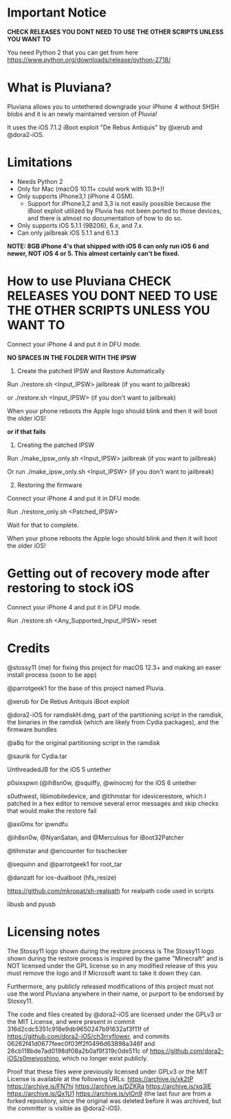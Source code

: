 Important Notice
================

**CHECK RELEASES YOU DONT NEED TO USE THE OTHER SCRIPTS UNLESS YOU WANT TO**

You need Python 2 that you can get from here https://www.python.org/downloads/release/python-2718/ 


What is Pluviana?
===============
Pluviana allows you to untethered downgrade your iPhone 4 without SHSH blobs and it is an newly maintained version of Pluvia!

It uses the iOS 7.1.2 iBoot exploit "De Rebus Antiquis" by @xerub and @dora2-iOS.

Limitations
===========
* Needs Python 2
* Only for Mac (macOS 10.11+ could work with 10.9+)!
* Only supports iPhone3,1 (iPhone 4 GSM).
  - Support for iPhone3,2 and 3,3 is not easily possible because the iBoot exploit utilized by Pluvia has not been ported to those devices, and there is almost no documentation of how to do so.
* Only supports iOS 5.1.1 (9B206), 6.x, and 7.x.
* Can only jailbreak iOS 5.1.1 and 6.1.3

**NOTE: 8GB iPhone 4's that shipped with iOS 6 can only run iOS 6 and newer, NOT iOS 4 or 5. This almost certainly can't be fixed.**

How to use Pluviana **CHECK RELEASES YOU DONT NEED TO USE THE OTHER SCRIPTS UNLESS YOU WANT TO**
=================

Connect your iPhone 4 and put it in DFU mode.

**NO SPACES IN THE FOLDER WITH THE IPSW**

1) Create the patched IPSW and Restore Automatically

Run ./restore.sh <Input_IPSW> jailbreak (if you want to jailbreak)

or ./restore.sh <Input_IPSW> (if you don't want to jailbreak) 

When your phone reboots the Apple logo should blink and then it will boot the older iOS!

**or if that fails**

1) Creating the patched IPSW

Run ./make_ipsw_only.sh <Input_IPSW> jailbreak (if you want to jailbreak)

Or run ./make_ipsw_only.sh <Input_IPSW> (if you don't want to jailbreak)

2) Restoring the firmware

Connect your iPhone 4 and put it in DFU mode.

Run ./restore_only.sh <Patched_IPSW>

Wait for that to complete.

When your phone reboots the Apple logo should blink and then it will boot the older iOS!


Getting out of recovery mode after restoring to stock iOS
=========================================================
Connect your iPhone 4 and put it in DFU mode.

Run ./restore.sh <Any_Supported_Input_IPSW> reset


Credits
=======
@stossy11 (me) for fixing this project for macOS 12.3+ and making an easer install process (soon to be app)

@parrotgeek1 for the base of this project named Pluvia.

@xerub for De Rebus Antiquis iBoot exploit

@dora2-iOS for ramdiskH.dmg, part of the partitioning script in the ramdisk, the binaries in the ramdisk (which are likely from Cydia packages), and the firmware bundles

@a8q for the original partitioning script in the ramdisk

@saurik for Cydia.tar

UnthreadedJB for the iOS 5 untether

p0sixspwn (@ih8sn0w, @squiffy, @winocm) for the iOS 6 untether

s0uthwest, libimobiledevice, and @tihmstar for idevicerestore, which I patched in a hex editor to remove several error messages and skip checks that would make the restore fail

@axi0mx for ipwndfu

@ih8sn0w, @NyanSatan, and @Merculous for iBoot32Patcher

@tihmstar and @encounter for tsschecker

@sequinn and @parrotgeek1 for root_tar

@danzatt for ios-dualboot (hfs_resize)

https://github.com/mkropat/sh-realpath for realpath code used in scripts

libusb and pyusb

Licensing notes
===============
The Stossy11  logo shown during the restore process is The Stossy11 logo shown during the restore process is inspired by the game "Minecraft" and is NOT licensed under the GPL license so in any modified release of this you must remove the logo and if Microsoft want to take it down they can.

Furthermore, any publicly released modifications of this project must not use the word Pluviana anywhere in their name, or purport to be endorsed by Stossy11.

The code and files created by @dora2-iOS are licensed under the GPLv3 or the MIT License, and were present in commit 316d2cdc5351c918e9db9650247b91632af3f11f of https://github.com/dora2-iOS/ch3rryflower, and commits 06262f41d0677feec0f03ff2f0496d63898a346f and 26cb118bde7ad0198df08a2b0af9f319c0de511c of https://github.com/dora2-iOS/s0meiyoshino, which no longer exist publicly.

Proof that these files were previously licensed under GPLv3 or the MIT License is available at the following URLs: https://archive.is/xk2tP https://archive.is/FN7hi https://archive.is/DZKRa https://archive.is/xq3IE https://archive.is/Qx1U1 https://archive.is/ylOn9 (the last four are from a forked repository, since the original was deleted before it was archived, but the committer is visible as @dora2-iOS).
